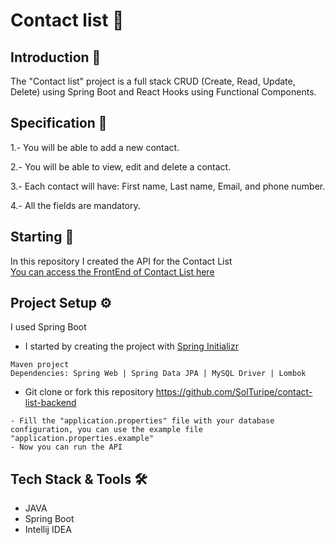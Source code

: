 # Contact list 📝

## Introduction 📌

The "Contact list" project is a full stack CRUD (Create, Read, Update, Delete) using Spring Boot and React Hooks using Functional Components.

## Specification 📍

1.- You will be able to add a new contact.

2.- You will be able to view, edit and delete a contact.

3.- Each contact will have: First name, Last name, Email, and phone number.

4.- All the fields are mandatory.

## Starting 🚀

In this repository I created the API for the Contact List\
[You can access the FrontEnd of Contact List here](https://github.com/SolTuripe/contact-list-frontend)

## Project Setup ⚙

I used Spring Boot
- I started by creating the project with [Spring Initializr](https://start.spring.io/)
```
Maven project
Dependencies: Spring Web | Spring Data JPA | MySQL Driver | Lombok
```

- Git clone or fork this repository https://github.com/SolTuripe/contact-list-backend

```
- Fill the "application.properties" file with your database configuration, you can use the example file "application.properties.example"
- Now you can run the API
```

## Tech Stack & Tools 🛠

- JAVA
- Spring Boot
- Intellij IDEA

